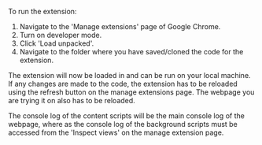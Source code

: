 To run the extension:
1. Navigate to the 'Manage extensions' page of Google Chrome. 
2. Turn on developer mode.
3. Click 'Load unpacked'.
4. Navigate to the folder where you have saved/cloned the code for the extension.

The extension will now be loaded in and can be run on your local machine. 
If any changes are made to the code, the extension has to be reloaded using the refresh button on the manage extensions page. The webpage you are trying it on also has to be reloaded.

The console log of the content scripts will be the main console log of the webpage, where as the console log of the background scripts must be accessed from the 'Inspect views' on the manage extension page. 

